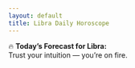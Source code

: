 ```yaml
---
layout: default
title: Libra Daily Horoscope
---
```


🔥 **Today’s Forecast for Libra:**  
Trust your intuition — you’re on fire.
